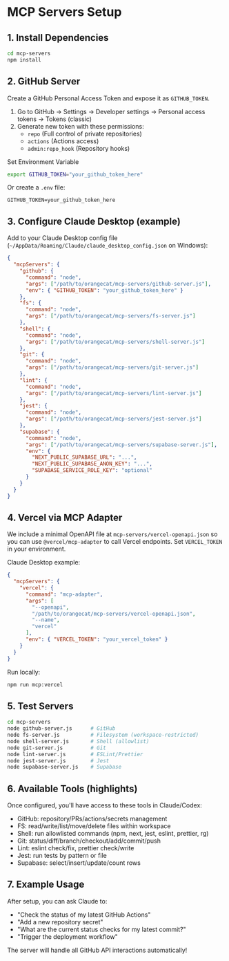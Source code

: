 # MCP Servers Setup

## 1. Install Dependencies

```bash
cd mcp-servers
npm install
```

## 2. GitHub Server

Create a GitHub Personal Access Token and expose it as `GITHUB_TOKEN`.

1. Go to GitHub → Settings → Developer settings → Personal access tokens → Tokens (classic)
2. Generate new token with these permissions:
   - `repo` (Full control of private repositories)
   - `actions` (Actions access)
   - `admin:repo_hook` (Repository hooks)

Set Environment Variable

```bash
export GITHUB_TOKEN="your_github_token_here"
```

Or create a `.env` file:
```
GITHUB_TOKEN=your_github_token_here
```

## 3. Configure Claude Desktop (example)

Add to your Claude Desktop config file (`~/AppData/Roaming/Claude/claude_desktop_config.json` on Windows):

```json
{
  "mcpServers": {
    "github": {
      "command": "node",
      "args": ["/path/to/orangecat/mcp-servers/github-server.js"],
      "env": { "GITHUB_TOKEN": "your_github_token_here" }
    },
    "fs": {
      "command": "node",
      "args": ["/path/to/orangecat/mcp-servers/fs-server.js"]
    },
    "shell": {
      "command": "node",
      "args": ["/path/to/orangecat/mcp-servers/shell-server.js"]
    },
    "git": {
      "command": "node",
      "args": ["/path/to/orangecat/mcp-servers/git-server.js"]
    },
    "lint": {
      "command": "node",
      "args": ["/path/to/orangecat/mcp-servers/lint-server.js"]
    },
    "jest": {
      "command": "node",
      "args": ["/path/to/orangecat/mcp-servers/jest-server.js"]
    },
    "supabase": {
      "command": "node",
      "args": ["/path/to/orangecat/mcp-servers/supabase-server.js"],
      "env": {
        "NEXT_PUBLIC_SUPABASE_URL": "...",
        "NEXT_PUBLIC_SUPABASE_ANON_KEY": "...",
        "SUPABASE_SERVICE_ROLE_KEY": "optional"
      }
    }
  }
}
```

## 4. Vercel via MCP Adapter

We include a minimal OpenAPI file at `mcp-servers/vercel-openapi.json` so you can use `@vercel/mcp-adapter` to call Vercel endpoints. Set `VERCEL_TOKEN` in your environment.

Claude Desktop example:

```json
{
  "mcpServers": {
    "vercel": {
      "command": "mcp-adapter",
      "args": [
        "--openapi",
        "/path/to/orangecat/mcp-servers/vercel-openapi.json",
        "--name",
        "vercel"
      ],
      "env": { "VERCEL_TOKEN": "your_vercel_token" }
    }
  }
}
```

Run locally:

```bash
npm run mcp:vercel
```

## 5. Test Servers

```bash
cd mcp-servers
node github-server.js      # GitHub
node fs-server.js          # Filesystem (workspace-restricted)
node shell-server.js       # Shell (allowlist)
node git-server.js         # Git
node lint-server.js        # ESLint/Prettier
node jest-server.js        # Jest
node supabase-server.js    # Supabase
```

## 6. Available Tools (highlights)

Once configured, you'll have access to these tools in Claude/Codex:

- GitHub: repository/PRs/actions/secrets management
- FS: read/write/list/move/delete files within workspace
- Shell: run allowlisted commands (npm, next, jest, eslint, prettier, rg)
- Git: status/diff/branch/checkout/add/commit/push
- Lint: eslint check/fix, prettier check/write
- Jest: run tests by pattern or file
- Supabase: select/insert/update/count rows

## 7. Example Usage

After setup, you can ask Claude to:
- "Check the status of my latest GitHub Actions"
- "Add a new repository secret"
- "What are the current status checks for my latest commit?"
- "Trigger the deployment workflow"

The server will handle all GitHub API interactions automatically! 
